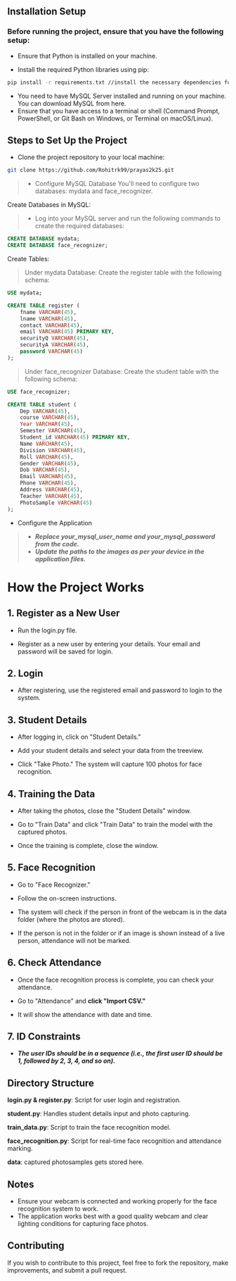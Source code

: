 ﻿
## Installation Setup
### Before running the project, ensure that you have the following setup:
- Ensure that Python is installed on your machine. 

- Install the required Python libraries using pip:

```bash
pip install -r requirements.txt //install the necessary dependencies for the project.
```

- You need to have MySQL Server installed and running on your machine. You can download MySQL from here.
- Ensure that you have access to a terminal or shell (Command Prompt, PowerShell, or Git Bash on Windows, or Terminal on macOS/Linux).

## Steps to Set Up the Project
- Clone the project repository to your local machine:
```bash
git clone https://github.com/Rohitrk99/prayas2k25.git
```
> - Configure MySQL Database
You'll need to configure two databases: mydata and face_recognizer.

Create Databases in MySQL:
> - Log into your MySQL server and run the following commands to create the required databases:

```sql
CREATE DATABASE mydata;
CREATE DATABASE face_recognizer;
```
Create Tables:
> Under mydata Database: Create the register table with the following schema:

```sql
USE mydata;

CREATE TABLE register (
    fname VARCHAR(45),
    lname VARCHAR(45),
    contact VARCHAR(45),
    email VARCHAR(45) PRIMARY KEY,
    securityQ VARCHAR(45),
    securityA VARCHAR(45),
    password VARCHAR(45)
);
```
> Under face_recognizer Database: Create the student table with the following schema:

```sql
USE face_recognizer;

CREATE TABLE student (
    Dep VARCHAR(45),
    course VARCHAR(45),
    Year VARCHAR(45),
    Semester VARCHAR(45),
    Student_id VARCHAR(45) PRIMARY KEY,
    Name VARCHAR(45),
    Division VARCHAR(45),
    Roll VARCHAR(45),
    Gender VARCHAR(45),
    Dob VARCHAR(45),
    Email VARCHAR(45),
    Phone VARCHAR(45),
    Address VARCHAR(45),
    Teacher VARCHAR(45),
    PhotoSample VARCHAR(45)
);
```

- Configure the Application
> - ***Replace your_mysql_user_name and your_mysql_password from the code.***
> - ***Update the paths to the images as per your device in the application files.***

# How the Project Works
## 1. **Register as a New User**
- Run the login.py file.

- Register as a new user by entering your details. Your email and password will be saved for login.

## 2. **Login**
- After registering, use the registered email and password to login to the system.

## 3. **Student Details**
- After logging in, click on "Student Details."

- Add your student details and select your data from the treeview.

- Click "Take Photo." The system will capture 100 photos for face recognition.

## 4. **Training the Data**
- After taking the photos, close the "Student Details" window.

- Go to "Train Data" and click "Train Data" to train the model with the captured photos.

- Once the training is complete, close the window.

## 5. **Face Recognition**
- Go to "Face Recognizer."

- Follow the on-screen instructions.

- The system will check if the person in front of the webcam is in the data folder (where the photos are stored).

- If the person is not in the folder or if an image is shown instead of a live person, attendance will not be marked.

## 6. **Check Attendance**
- Once the face recognition process is complete, you can check your attendance.

- Go to "Attendance" and **click "Import CSV."**

- It will show the attendance with date and time.

## 7. **ID Constraints**
 - ***The user IDs should be in a sequence (i.e., the first user ID should be 1, followed by 2, 3, 4, and so on).***



## Directory Structure
 **login.py & register.py**: Script for user login and registration.

 **student.py**: Handles student details input and photo capturing.

 **train_data.py**: Script to train the face recognition model.

 **face_recognition.py**: Script for real-time face recognition and attendance marking.

 **data**: captured photosamples gets stored here.



## Notes
 - Ensure your webcam is connected and working properly for the face recognition system to work.
 - The application works best with a good quality webcam and clear lighting conditions for capturing face photos.

## Contributing
If you wish to contribute to this project, feel free to fork the repository, make improvements, and submit a pull request.

